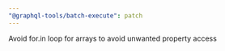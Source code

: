 ```yaml
---
"@graphql-tools/batch-execute": patch
---
```


Avoid for.in loop for arrays to avoid unwanted property access
